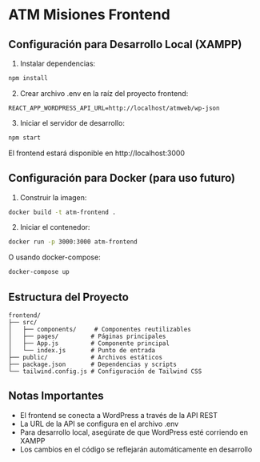 # ATM Misiones Frontend

## Configuración para Desarrollo Local (XAMPP)

1. Instalar dependencias:
```bash
npm install
```

2. Crear archivo .env en la raíz del proyecto frontend:
```
REACT_APP_WORDPRESS_API_URL=http://localhost/atmweb/wp-json
```

3. Iniciar el servidor de desarrollo:
```bash
npm start
```

El frontend estará disponible en http://localhost:3000

## Configuración para Docker (para uso futuro)

1. Construir la imagen:
```bash
docker build -t atm-frontend .
```

2. Iniciar el contenedor:
```bash
docker run -p 3000:3000 atm-frontend
```

O usando docker-compose:
```bash
docker-compose up
```

## Estructura del Proyecto

```
frontend/
├── src/
│   ├── components/     # Componentes reutilizables
│   ├── pages/         # Páginas principales
│   ├── App.js         # Componente principal
│   └── index.js       # Punto de entrada
├── public/            # Archivos estáticos
├── package.json       # Dependencias y scripts
└── tailwind.config.js # Configuración de Tailwind CSS
```

## Notas Importantes

- El frontend se conecta a WordPress a través de la API REST
- La URL de la API se configura en el archivo .env
- Para desarrollo local, asegúrate de que WordPress esté corriendo en XAMPP
- Los cambios en el código se reflejarán automáticamente en desarrollo 